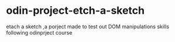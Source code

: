 # odin-project-etch-a-sketch
etach a sketch ,a porject made to test out DOM manipulations skills following odinprject course
